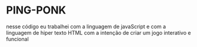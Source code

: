 # PING-PONK
nesse código eu trabalhei com a linguagem de javaScript e com a linguagem de hiper texto HTML com a intenção de criar um jogo interativo e funcional
